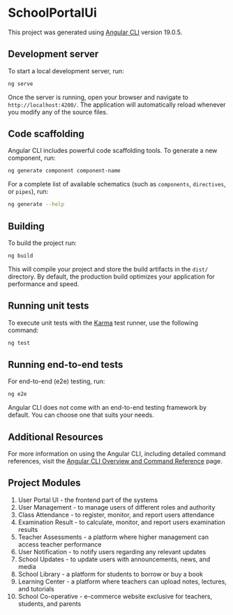 # SchoolPortalUi

This project was generated using [Angular CLI](https://github.com/angular/angular-cli) version 19.0.5.

## Development server

To start a local development server, run:

```bash
ng serve
```

Once the server is running, open your browser and navigate to `http://localhost:4200/`. The application will automatically reload whenever you modify any of the source files.

## Code scaffolding

Angular CLI includes powerful code scaffolding tools. To generate a new component, run:

```bash
ng generate component component-name
```

For a complete list of available schematics (such as `components`, `directives`, or `pipes`), run:

```bash
ng generate --help
```

## Building

To build the project run:

```bash
ng build
```

This will compile your project and store the build artifacts in the `dist/` directory. By default, the production build optimizes your application for performance and speed.

## Running unit tests

To execute unit tests with the [Karma](https://karma-runner.github.io) test runner, use the following command:

```bash
ng test
```

## Running end-to-end tests

For end-to-end (e2e) testing, run:

```bash
ng e2e
```

Angular CLI does not come with an end-to-end testing framework by default. You can choose one that suits your needs.

## Additional Resources

For more information on using the Angular CLI, including detailed command references, visit the [Angular CLI Overview and Command Reference](https://angular.dev/tools/cli) page.

## Project Modules

1. User Portal UI - the frontend part of the systems
2. User Management - to manage users of different roles and authority
3. Class Attendance - to register, monitor, and report users attendance 
4. Examination Result - to calculate, monitor, and report users examination results 
5. Teacher Assessments - a platform where higher management can access teacher performance
6. User Notification - to notify users regarding any relevant updates
7. School Updates - to update users with announcements, news, and media 
8. School Library - a platform for students to borrow or buy a book
9. Learning Center - a platform where teachers can upload notes, lectures, and tutorials 
10. School Co-operative - e-commerce website exclusive for teachers, students, and parents